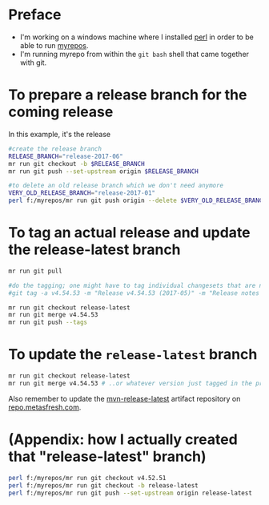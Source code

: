 
# Preface

* I'm working on a windows machine where I installed [perl](http://strawberryperl.com/) in order to be able to run [myrepos](https://myrepos.branchable.com/).
* I'm running myrepo from within the `git bash` shell that came together with git.

# To prepare a release branch for the coming release

In this example, it's the release

```bash
#create the release branch
RELEASE_BRANCH="release-2017-06"
mr run git checkout -b $RELEASE_BRANCH
mr run git push --set-upstream origin $RELEASE_BRANCH
```

```bash
#to delete an old release branch which we don't need anymore
VERY_OLD_RELEASE_BRANCH="release-2017-01"
perl f:/myrepos/mr run git push origin --delete $VERY_OLD_RELEASE_BRANCH
```

# To tag an actual release and update the release-latest branch

```bash
mr run git pull

#do the tagging; one might have to tag individual changesets that are not the latest of each branch, that's why I don't use myrepos here
#git tag -a v4.54.53 -m "Release v4.54.53 (2017-05)" -m "Release notes can be found at https://github.com/metasfresh/metasfresh/blob/master/ReleaseNotes.md#metasfresh-45453-2017-05" <changeset-if-not-latest-of-branch>

mr run git checkout release-latest
mr run git merge v4.54.53
mr run git push --tags
```

# To update the `release-latest` branch

```bash
mr run git checkout release-latest
mr run git merge v4.54.53 # ..or whatever version just tagged in the previour step
```

Also remember to update the [mvn-release-latest](https://repo.metasfresh.com/content/groups/mvn-release-latest/) artifact repository on [repo.metasfresh.com](https://repo.metasfresh.com).

# (Appendix: how I actually created that "release-latest" branch)
```bash
perl f:/myrepos/mr run git checkout v4.52.51
perl f:/myrepos/mr run git checkout -b release-latest
perl f:/myrepos/mr run git push --set-upstream origin release-latest
```
